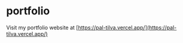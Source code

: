 # portfolio

Visit my portfolio website at [https://pal-tilva.vercel.app/](https://pal-tilva.vercel.app/)
